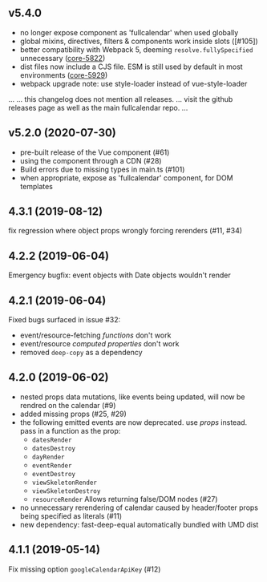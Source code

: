 
v5.4.0
------

- no longer expose component as 'fullcalendar' when used globally
- global mixins, directives, filters & components work inside slots ([#105])
- better compatibility with Webpack 5, deeming `resolve.fullySpecified` unnecessary ([core-5822])
- dist files now include a CJS file. ESM is still used by default in most environments ([core-5929])
- webpack upgrade note: use style-loader instead of vue-style-loader

[core-5822]: https://github.com/fullcalendar/fullcalendar/issues/5822
[core-5929]: https://github.com/fullcalendar/fullcalendar/issues/5929


...
... this changelog does not mention all releases.
... visit the github releases page as well as the main fullcalendar repo.
...


v5.2.0 (2020-07-30)
-------------------

- pre-built release of the Vue component (#61)
- using the component through a CDN (#28)
- Build errors due to missing types in main.ts (#101)
- when appropriate, expose as 'fullcalendar' component, for DOM templates


4.3.1 (2019-08-12)
------------------
fix regression where object props wrongly forcing rerenders (#11, #34)


4.2.2 (2019-06-04)
------------------
Emergency bugfix: event objects with Date objects wouldn't render


4.2.1 (2019-06-04)
------------------

Fixed bugs surfaced in issue #32:
- event/resource-fetching *functions* don't work
- event/resource *computed properties* don't work
- removed `deep-copy` as a dependency


4.2.0 (2019-06-02)
------------------

- nested props data mutations, like events being updated,
  will now be rendred on the calendar (#9)
- added missing props (#25, #29)
- the following emitted events are now deprecated.
  use *props* instead. pass in a function as the prop:
    - `datesRender`
    - `datesDestroy`
    - `dayRender`
    - `eventRender`
    - `eventDestroy`
    - `viewSkeletonRender`
    - `viewSkeletonDestroy`
    - `resourceRender`
  Allows returning false/DOM nodes (#27)
- no unnecessary rerendering of calendar caused by header/footer
  props being specified as literals (#11)
- new dependency: fast-deep-equal
  automatically bundled with UMD dist


4.1.1 (2019-05-14)
------------------

Fix missing option `googleCalendarApiKey` (#12)

